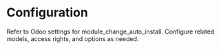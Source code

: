 # Configuration

Refer to Odoo settings for module_change_auto_install. Configure related models, access rights, and options as needed.
